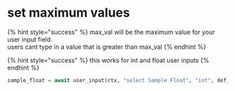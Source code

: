 # set maximum values

{% hint style="success" %}
max\_val will be the maximum value for your user input field.\
users cant type in a value that is greater than max\_val
{% endhint %}

{% hint style="success" %}
this works for int and float user inputs
{% endhint %}

```python
sample_float = await user_input(ctx, "select Sample Float", "int", def_val=1.1, max_val=50)
```
